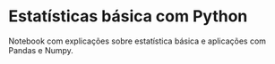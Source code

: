 # Estatísticas básica com Python

Notebook com explicações sobre estatística básica e aplicações com Pandas e Numpy.
